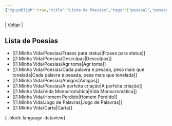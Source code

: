 ```yaml
---
{"dg-publish":true,"title":"Lista de Poesias","tags":["pessoal","pessoal/list"],"description":"Aqui partilho fragmentos de versos que nasceram do meu coração","permalink":"/1.Minha Vida/Lista de Poesias/","dgPassFrontmatter":true}
---
```


| [Voltar](index) |
## Lista de Poesias
- [[1.Minha Vida/Poesias/Frases para status\|Frases para status]]
- [[1.Minha Vida/Poesias/Desculpas\|Desculpas]]
- [[1.Minha Vida/Poesias/Agr toma\|Agr toma]]
- [[1.Minha Vida/Poesias/Cada palavra é pesada, pesa mais que tonelada\|Cada palavra é pesada, pesa mais que tonelada]]
- [[1.Minha Vida/Poesias/Amigos\|Amigos]]
- [[1.Minha Vida/Poesias/A perfeita criação\|A perfeita criação]]
- [[1.Minha Vida/Vida Monocromática\|Vida Monocromática]]
- [[1.Minha Vida/Homem Perdido\|Homem Perdido]]
- [[1.Minha Vida/Jogo de Palavras\|Jogo de Palavras]]
- [[1.Minha Vida/Carta\|Carta]]

{ .block-language-dataview}
